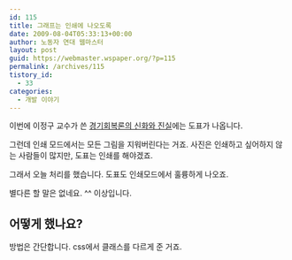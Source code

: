 ```yaml
---
id: 115
title: 그래프는 인쇄에 나오도록
date: 2009-08-04T05:33:13+00:00
author: 노동자 연대 웹마스터
layout: post
guid: https://webmaster.wspaper.org/?p=115
permalink: /archives/115
tistory_id:
  - 33
categories:
  - 개발 이야기
---
```

이번에 이정구 교수가 쓴 <a href="http://wspaper.org/article/6829" target="_blank">경기회복론의 신화와 진실</a>에는 도표가 나옵니다.

그런데 인쇄 모드에서는 모든 그림을 지워버린다는 거죠. 사진은 인쇄하고 싶어하지 않는 사람들이 많지만, 도표는 인쇄를 해야겠죠.

그래서 오늘 처리를 했습니다. 도표도 인쇄모드에서 훌륭하게 나오죠.

별다른 할 말은 없네요. ^^ 이상입니다.

<div class="box1'">
  <h2>
    어떻게 했나요?
  </h2>
  
  <p>
    방법은 간단합니다. css에서 클래스를 다르게 준 거죠.
  </p>
</div>